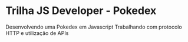 # Trilha JS Developer - Pokedex

Desenvolvendo uma Pokedex em Javascript
Trabalhando com protocolo HTTP e utilização de APIs
